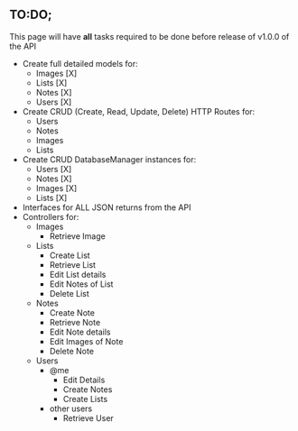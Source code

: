 ## TO:DO;

This page will have **all** tasks required to be done before release of v1.0.0 of the API

-   Create full detailed models for:
    -   Images [X]
    -   Lists [X]
    -   Notes [X]
    -   Users [X]
-   Create CRUD (Create, Read, Update, Delete) HTTP Routes for:
    -   Users
    -   Notes
    -   Images
    -   Lists
-   Create CRUD DatabaseManager instances for:
    -   Users [X]
    -   Notes [X]
    -   Images [X]
    -   Lists [X]
-   Interfaces for ALL JSON returns from the API
-   Controllers for:
    -   Images
        -   Retrieve Image
    -   Lists
        -   Create List
        -   Retrieve List
        -   Edit List details
        -   Edit Notes of List
        -   Delete List
    -   Notes
        -   Create Note
        -   Retrieve Note
        -   Edit Note details
        -   Edit Images of Note
        -   Delete Note
    -   Users
        -   @me
            -   Edit Details
            -   Create Notes
            -   Create Lists
        -   other users
            -   Retrieve User
